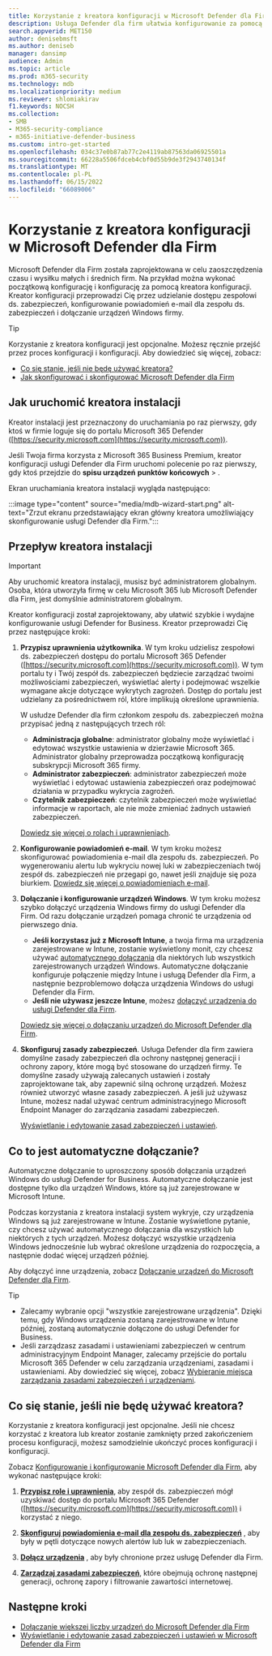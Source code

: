 ```yaml
---
title: Korzystanie z kreatora konfiguracji w Microsoft Defender dla Firm
description: Usługa Defender dla firm ułatwia konfigurowanie za pomocą kreatora uruchamianego po raz pierwszy przy użyciu usługi Defender dla Firm. Zobacz, jak działa kreator instalacji.
search.appverid: MET150
author: denisebmsft
ms.author: deniseb
manager: dansimp
audience: Admin
ms.topic: article
ms.prod: m365-security
ms.technology: mdb
ms.localizationpriority: medium
ms.reviewer: shlomiakirav
f1.keywords: NOCSH
ms.collection:
- SMB
- M365-security-compliance
- m365-initiative-defender-business
ms.custom: intro-get-started
ms.openlocfilehash: 034c37e0b87ab77c2e4119ab87563da06925501a
ms.sourcegitcommit: 66228a5506fdceb4cbf0d55b9de3f2943740134f
ms.translationtype: MT
ms.contentlocale: pl-PL
ms.lasthandoff: 06/15/2022
ms.locfileid: "66089006"
---
```

# <a name="use-the-setup-wizard-in-microsoft-defender-for-business"></a>Korzystanie z kreatora konfiguracji w Microsoft Defender dla Firm

Microsoft Defender dla Firm została zaprojektowana w celu zaoszczędzenia czasu i wysiłku małych i średnich firm. Na przykład można wykonać początkową konfigurację i konfigurację za pomocą kreatora konfiguracji. Kreator konfiguracji przeprowadzi Cię przez udzielanie dostępu zespołowi ds. zabezpieczeń, konfigurowanie powiadomień e-mail dla zespołu ds. zabezpieczeń i dołączanie urządzeń Windows firmy.


> [!TIP]
> Korzystanie z kreatora konfiguracji jest opcjonalne. Możesz ręcznie przejść przez proces konfiguracji i konfiguracji. Aby dowiedzieć się więcej, zobacz:
> - [Co się stanie, jeśli nie będę używać kreatora?](#what-happens-if-i-dont-use-the-wizard)
> - [Jak skonfigurować i skonfigurować Microsoft Defender dla Firm](mdb-setup-configuration.md)

## <a name="how-to-start-the-setup-wizard"></a>Jak uruchomić kreatora instalacji

Kreator instalacji jest przeznaczony do uruchamiania po raz pierwszy, gdy ktoś w firmie loguje się do portalu Microsoft 365 Defender ([https://security.microsoft.com](https://security.microsoft.com)). 

Jeśli Twoja firma korzysta z Microsoft 365 Business Premium, kreator konfiguracji usługi Defender dla Firm uruchomi polecenie po raz pierwszy, gdy ktoś przejdzie do **spisu urządzeń** **punktów końcowych** > . 

Ekran uruchamiania kreatora instalacji wygląda następująco:

:::image type="content" source="media/mdb-wizard-start.png" alt-text="Zrzut ekranu przedstawiający ekran główny kreatora umożliwiający skonfigurowanie usługi Defender dla Firm.":::

## <a name="the-setup-wizard-flow"></a>Przepływ kreatora instalacji

> [!IMPORTANT]
> Aby uruchomić kreatora instalacji, musisz być administratorem globalnym. Osoba, która utworzyła firmę w celu Microsoft 365 lub Microsoft Defender dla Firm, jest domyślnie administratorem globalnym.

Kreator konfiguracji został zaprojektowany, aby ułatwić szybkie i wydajne konfigurowanie usługi Defender for Business. Kreator przeprowadzi Cię przez następujące kroki:

1. **Przypisz uprawnienia użytkownika**. W tym kroku udzielisz zespołowi ds. zabezpieczeń dostępu do portalu Microsoft 365 Defender ([https://security.microsoft.com](https://security.microsoft.com)). W tym portalu ty i Twój zespół ds. zabezpieczeń będziecie zarządzać twoimi możliwościami zabezpieczeń, wyświetlać alerty i podejmować wszelkie wymagane akcje dotyczące wykrytych zagrożeń. Dostęp do portalu jest udzielany za pośrednictwem ról, które implikują określone uprawnienia.

   W usłudze Defender dla firm członkom zespołu ds. zabezpieczeń można przypisać jedną z następujących trzech ról:<br/>
   
   - **Administracja globalne**: administrator globalny może wyświetlać i edytować wszystkie ustawienia w dzierżawie Microsoft 365. Administrator globalny przeprowadza początkową konfigurację subskrypcji Microsoft 365 firmy. 
   - **Administrator zabezpieczeń**: administrator zabezpieczeń może wyświetlać i edytować ustawienia zabezpieczeń oraz podejmować działania w przypadku wykrycia zagrożeń.
   - **Czytelnik zabezpieczeń**: czytelnik zabezpieczeń może wyświetlać informacje w raportach, ale nie może zmieniać żadnych ustawień zabezpieczeń. 

   [Dowiedz się więcej o rolach i uprawnieniach](mdb-roles-permissions.md). 

2. **Konfigurowanie powiadomień e-mail**. W tym kroku możesz skonfigurować powiadomienia e-mail dla zespołu ds. zabezpieczeń. Po wygenerowaniu alertu lub wykryciu nowej luki w zabezpieczeniach twój zespół ds. zabezpieczeń nie przegapi go, nawet jeśli znajduje się poza biurkiem. [Dowiedz się więcej o powiadomieniach e-mail](mdb-email-notifications.md). 

3. **Dołączanie i konfigurowanie urządzeń Windows**. W tym kroku możesz szybko dołączyć urządzenia Windows firmy do usługi Defender dla Firm. Od razu dołączanie urządzeń pomaga chronić te urządzenia od pierwszego dnia. 

   - **Jeśli korzystasz już z Microsoft Intune**, a twoja firma ma urządzenia zarejestrowane w Intune, zostanie wyświetlony monit, czy chcesz używać [automatycznego dołączania](#what-is-automatic-onboarding) dla niektórych lub wszystkich zarejestrowanych urządzeń Windows. Automatyczne dołączanie konfiguruje połączenie między Intune i usługą Defender dla Firm, a następnie bezproblemowo dołącza urządzenia Windows do usługi Defender dla Firm. 
   - **Jeśli nie używasz jeszcze Intune**, możesz [dołączyć urządzenia do usługi Defender dla Firm](mdb-onboard-devices.md). 
   
   [Dowiedz się więcej o dołączaniu urządzeń do Microsoft Defender dla Firm](mdb-onboard-devices.md).
   
4. **Skonfiguruj zasady zabezpieczeń**. Usługa Defender dla firm zawiera domyślne zasady zabezpieczeń dla ochrony następnej generacji i ochrony zapory, które mogą być stosowane do urządzeń firmy. Te domyślne zasady używają zalecanych ustawień i zostały zaprojektowane tak, aby zapewnić silną ochronę urządzeń. Możesz również utworzyć własne zasady zabezpieczeń. A jeśli już używasz Intune, możesz nadal używać centrum administracyjnego Microsoft Endpoint Manager do zarządzania zasadami zabezpieczeń.

   [Wyświetlanie i edytowanie zasad zabezpieczeń i ustawień](mdb-configure-security-settings.md).

## <a name="what-is-automatic-onboarding"></a>Co to jest automatyczne dołączanie?

Automatyczne dołączanie to uproszczony sposób dołączania urządzeń Windows do usługi Defender for Business. Automatyczne dołączanie jest dostępne tylko dla urządzeń Windows, które są już zarejestrowane w Microsoft Intune. 

Podczas korzystania z kreatora instalacji system wykryje, czy urządzenia Windows są już zarejestrowane w Intune. Zostanie wyświetlone pytanie, czy chcesz używać automatycznego dołączania dla wszystkich lub niektórych z tych urządzeń. Możesz dołączyć wszystkie urządzenia Windows jednocześnie lub wybrać określone urządzenia do rozpoczęcia, a następnie dodać więcej urządzeń później. 

Aby dołączyć inne urządzenia, zobacz [Dołączanie urządzeń do Microsoft Defender dla Firm](mdb-onboard-devices.md).

> [!TIP]
> - Zalecamy wybranie opcji "wszystkie zarejestrowane urządzenia". Dzięki temu, gdy Windows urządzenia zostaną zarejestrowane w Intune później, zostaną automatycznie dołączone do usługi Defender for Business. 
> - Jeśli zarządzasz zasadami i ustawieniami zabezpieczeń w centrum administracyjnym Endpoint Manager, zalecamy przejście do portalu Microsoft 365 Defender w celu zarządzania urządzeniami, zasadami i ustawieniami. Aby dowiedzieć się więcej, zobacz [Wybieranie miejsca zarządzania zasadami zabezpieczeń i urządzeniami](mdb-configure-security-settings.md#choose-where-to-manage-security-policies-and-devices).

## <a name="what-happens-if-i-dont-use-the-wizard"></a>Co się stanie, jeśli nie będę używać kreatora?

Korzystanie z kreatora konfiguracji jest opcjonalne. Jeśli nie chcesz korzystać z kreatora lub kreator zostanie zamknięty przed zakończeniem procesu konfiguracji, możesz samodzielnie ukończyć proces konfiguracji i konfiguracji. 

Zobacz [Konfigurowanie i konfigurowanie Microsoft Defender dla Firm](mdb-setup-configuration.md), aby wykonać następujące kroki:

1. **[Przypisz role i uprawnienia](mdb-roles-permissions.md)**, aby zespół ds. zabezpieczeń mógł uzyskiwać dostęp do portalu Microsoft 365 Defender ([https://security.microsoft.com](https://security.microsoft.com)) i korzystać z niego.

2. **[Skonfiguruj powiadomienia e-mail dla zespołu ds. zabezpieczeń](mdb-email-notifications.md)** , aby były w pętli dotyczące nowych alertów lub luk w zabezpieczeniach.

3. **[Dołącz urządzenia](mdb-onboard-devices.md)** , aby były chronione przez usługę Defender dla Firm.

4. **[Zarządzaj zasadami zabezpieczeń](mdb-configure-security-settings.md)**, które obejmują ochronę następnej generacji, ochronę zapory i filtrowanie zawartości internetowej.

## <a name="next-steps"></a>Następne kroki

- [Dołączanie większej liczby urządzeń do Microsoft Defender dla Firm](mdb-onboard-devices.md)
- [Wyświetlanie i edytowanie zasad zabezpieczeń i ustawień w Microsoft Defender dla Firm](mdb-configure-security-settings.md)